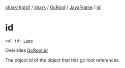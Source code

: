 [shark-hprof](../../../index.md) / [shark](../../index.md) / [GcRoot](../index.md) / [JavaFrame](index.md) / [id](./id.md)

# id

`val id: `[`Long`](https://kotlinlang.org/api/latest/jvm/stdlib/kotlin/-long/index.html)

Overrides [GcRoot.id](../id.md)

The object id of the object that this gc root references.

